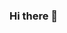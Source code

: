 ### Hi there 👋

<!--
**hasangkz/hasangkz** is a ✨ _special_ ✨ repository because its `README.md` (this file) appears on your GitHub profile.

<img align="center" alt="GIF" src="<iframe src="https://giphy.com/embed/AOSwwqVjNZlDO" width="480" height="303" frameBorder="0" class="giphy-embed" allowFullScreen></iframe><p><a href="https://giphy.com/gifs/code-AOSwwqVjNZlDO">via GIPHY</a></p>" width="500" height="320" />


## I'm a computer science student 🎓 and Front end Developer 🚀
- 🔭 I’m currently working on Front end technologies
- 🌱 I’m currently learning Javascript and React

## ⏲ What ı am doing now:
I'm developing a project 📃.
I also work as a FreeLancer 🆓.


<br />
<br />


### 📩 Connect with me:

[<img align="left" alt="linkedin | LinkedIn" width="24px" src="https://raw.githubusercontent.com/peterthehan/peterthehan/master/assets/linkedin.svg" />][linkedin]
[<img align="left" height="24" width="24" src="https://cdn.jsdelivr.net/npm/simple-icons@v4/icons/gmail.svg" />][gmail]
[<img align="left" height="24" width="24" src="https://github.com/simple-icons/simple-icons/blob/develop/icons/twitter.svg" />][twitter]
[<img align="left" height="24" width="24" src="https://github.com/simple-icons/simple-icons/blob/develop/icons/medium.svg" />][medium]


[linkedin]: https://www.linkedin.com/in/hasan-g%C3%B6kg%C3%B6z-24a33820a/
[gmail]: mailto:hassan.gokgoz@gmail.com
[twitter]: https://twitter.com/Hasangkz
[medium]: https://medium.com/@hassan.gokgoz



<br />
<br />


### 🔧 My Languages and Tools:

[<img align="left" alt="Visual Studio Code" width="26px" src="https://raw.githubusercontent.com/github/explore/80688e429a7d4ef2fca1e82350fe8e3517d3494d/topics/visual-studio-code/visual-studio-code.png" />][vsCode]
[<img align="left" alt="Javascript" width="26px" src="https://raw.githubusercontent.com/github/explore/cebd63002168a05a6a642f309227eefeccd92950/topics/javascript/javascript.png" />][javascript]
[<img align="left" alt="React" width="26px" src="https://raw.githubusercontent.com/github/explore/cebd63002168a05a6a642f309227eefeccd92950/topics/react/react.png" />][react]
[<img align="left" alt="Html" width="26px" src="https://raw.githubusercontent.com/github/explore/cebd63002168a05a6a642f309227eefeccd92950/topics/html/html.png" />][html]
[<img align="left" alt="Css" width="26px" src="https://raw.githubusercontent.com/github/explore/cebd63002168a05a6a642f309227eefeccd92950/topics/css/css.png" />][css]
[<img align="left" alt="Python" width="26px" src="https://raw.githubusercontent.com/github/explore/cebd63002168a05a6a642f309227eefeccd92950/topics/python/python.png" />][python]
[<img align="left" alt="Git" width="26px" src="https://raw.githubusercontent.com/github/explore/80688e429a7d4ef2fca1e82350fe8e3517d3494d/topics/git/git.png" />][git]
[<img align="left" alt="GitHub" width="26px" src="https://raw.githubusercontent.com/github/explore/78df643247d429f6cc873026c0622819ad797942/topics/github/github.png" />][github]


<br />
<br />
<br />
<br />



### GitHub Analytics 📊

<img height="180em" align="center" src="https://github-readme-stats.vercel.app/api?username=hasangkz&show_icons=true&locale=en&theme=algolia&include_all_commits=true&count_private=true" alt="mukireus"/>
  <img height="180em" align="center" src="https://github-readme-stats.vercel.app/api/top-langs?username=hasangkz&show_icons=true&locale=en&layout=compact&langs_count=8&theme=algolia" alt="mukireus"/>


<br />
<br />


[vsCode]: https://code.visualstudio.com/
[javascript]: https://www.javascript.com/
[react]: https://tr.reactjs.org/
[html]: https://www.w3schools.com/html/
[css]: https://www.w3schools.com/css/
[python]: https://www.python.org/
[git]: https://git-scm.com/
[github]: https://github.com/hasangkz

-->
